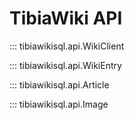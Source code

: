 # TibiaWiki API


::: tibiawikisql.api.WikiClient

::: tibiawikisql.api.WikiEntry

::: tibiawikisql.api.Article

::: tibiawikisql.api.Image

